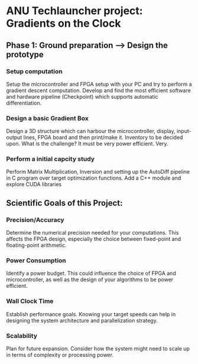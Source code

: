 # ANU Techlauncher project: Gradients on the Clock


## Phase 1: Ground preparation --> Design the prototype

### Setup computation
Setup the microcontroller and FPGA setup with your PC and try to perform a gradient descent computation. Develop and find the most efficient software and hardware pipeline (Checkpoint) which supports automatic differentiation.

### Design a basic Gradient Box
Design a 3D structure which can harbour the microcontroller, display, input-output lines, FPGA board and then print/make it. Inventory to be decided upon. What is the challenge? It must be very power efficient. Very.

### Perform a initial capcity study
Perform Matrix Multiplication, Inversion and setting up the AutoDiff pipeline in C program over target optimization functions. Add a C++ module and explore CUDA libraries

## Scientific Goals of this Project:

### Precision/Accuracy
Determine the numerical precision needed for your computations. This affects the FPGA design, especially the choice between fixed-point and floating-point arithmetic.
### Power Consumption
Identify a power budget. This could influence the choice of FPGA and microcontroller, as well as the design of your algorithms to be power efficient.
### Wall Clock Time
Establish performance goals. Knowing your target speeds can help in designing the system architecture and parallelization strategy.
### Scalability
Plan for future expansion. Consider how the system might need to scale up in terms of complexity or processing power.
